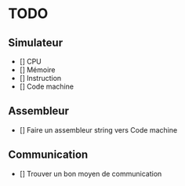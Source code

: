 # TODO

## Simulateur

- [] CPU
- [] Mémoire
- [] Instruction
- [] Code machine

## Assembleur

- [] Faire un assembleur string vers Code machine

## Communication

- [] Trouver un bon moyen de communication
